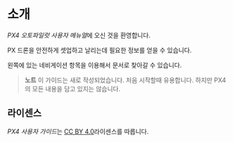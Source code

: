 # 소개

*PX4 오토파일럿 사용자 메뉴얼*에 오신 것을 환영합니다.

PX 드론을 안전하게 셋업하고 날리는데 필요한 정보를 얻을 수 있습니다.

왼쪽에 있는 네비게이션 항목을 이용해서 문서로 찾아갈 수 있습니다.

> **노트** 이 가이드는 새로 작성되었습니다. 처음 시작할때 유용합니다. 하지만 PX4의 모든 내용을 담고 있지는 않습니다.


## 라이센스

*PX4 사용자 가이드*는 [CC BY 4.0](https://creativecommons.org/licenses/by/4.0/)라이센스를 따릅니다.
